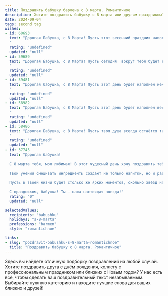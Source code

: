 ```yaml
---
title: Поздравить бабушку бармена с 8 марта. Романтичное
description: Хотите поздравить бабушку с 8 марта или другим праздником? Наш ИИ создаст незабываемое поздравление, а вы обязательно выделитесь среди других.  
date: 2024-09-04
tags: second tag
wishes:
- id: 60693
  text: "Дорогая Бабушка, с 8 Марта! Пусть этот весенний праздник наполнит Вашу жизнь яркими красками и согреет теплыми лучами любви.  Желаю Вам крепкого здоровья, неиссякаемой энергии и всегда доброй улыбки.  Пусть каждый день будет наполнен радостью и приятными моментами, как коктейль, приготовленный Вашим любимым барменом.  С любовью!
  "
  rating: "undefined"
  updated: "null"
- id: 59689
  text: "Дорогая Бабушка, с 8 Марта! Пусть сегодня  вокруг тебя будет весенняя атмосфера любви и нежности, а твоя душа наполнится радостью и счастьем. Ты - настоящий пример женственности и силы, ты всегда умеешь сделать людей счастливыми, как настоящий бармен, который умеет смешивать коктейли из улыбок и хорошего настроения.  Будь здорова, любима и  счастлива!
  "
  rating: "undefined"
  updated: "null"
- id: 59481
  text: "Дорогая бабушка, с 8 Марта! Пусть этот день будет наполнен нежностью, как коктейль, что вы мастерски готовите за барной стойкой. Ваша улыбка - самая сладкая, а ваши руки - самые умелые.  Желаю вам счастья, любви и всего самого прекрасного!
  "
  rating: "undefined"
  updated: "null"
- id: 58982
  text: "Дорогая Бабушка, с 8 Марта! Пусть этот день будет наполнен весенней радостью, а твоя душа —  искрящейся добротой, как твой любимый коктейль. Ты — настоящая барменша жизни, всегда готовая подарить своим близким тепло и заботу. Спасибо за все, что ты делаешь!
  "
  rating: "undefined"
  updated: "null"
- id: 58486
  text: "Дорогая Бабушка, с 8 Марта! Пусть твоя душа всегда остаётся такой же яркой и бодрящей, как твой любимый коктейль. Пусть каждый день будет наполнен нежностью, любовью и радостью!
  "
  rating: "undefined"
  updated: "null"
- id: 37745
  text: "Дорогая бабушка!
  
  С 8 марта тебя, моя любимая! В этот чудесный день хочу поздравить тебя с весной, которая, как и ты, приносит в нашу жизнь тепло и свет. Ты — настоящий мастер своего дела, в жизни ты бармен, а в нашем сердце — волшебница!
  
  Твои умения смешивать ингредиенты создают не только напитки, но и радость в каждом нашем встрече. Так же, как ты создаёшь удивительные коктейли, ты украшаешь наши дни своей улыбкой и заботой.
  
  Пусть в твоей жизни будет столько же ярких моментов, сколько звёзд на ночном небосводе. Желаю тебе здоровья, счастья и любви, как в лучших рецептах — много, но всегда по вкусу.
  
  С праздником, бабушка! Ты — наша настоящая звезда!"
  rating: "0"
  updated: "null"

selectedValues:
  recipients: "babushku"
  holidays: "s-8-marta"
  professions: "barmen"
  style: "romantichnoe"

links:
- slug: "pozdravit-babushku-s-8-marta-romantichnoe"
  title: "Поздравить бабушку с 8 марта. Романтичное"
---
```


Здесь вы найдете отличную подборку поздравлений на любой случай. 
Хотите поздравить друга с днём рождения, коллегу с профессиональным праздником или близких с Новым годом? У нас есть всё, чтобы сделать ваш поздравительный текст незабываемым. Выбирайте нужную категорию и находите лучшие слова для ваших близких и друзей!
